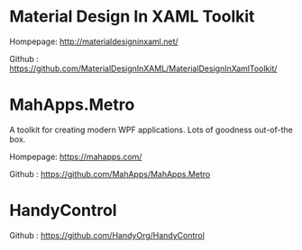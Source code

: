 #  Material Design In XAML Toolkit
Hompepage: http://materialdesigninxaml.net/

Github   : https://github.com/MaterialDesignInXAML/MaterialDesignInXamlToolkit/


#  MahApps.Metro
A toolkit for creating modern WPF applications. Lots of goodness out-of-the box.

Hompepage: https://mahapps.com/

Github   : https://github.com/MahApps/MahApps.Metro

# HandyControl

Github   : https://github.com/HandyOrg/HandyControl
